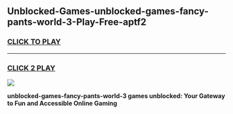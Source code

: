 
## Unblocked-Games-unblocked-games-fancy-pants-world-3-Play-Free-aptf2
<h3>
<a href="https://premium76.site?title=unblocked-games-fancy-pants-world-3&ref=19M">CLICK TO PLAY</a></h3>
<hr>

<h3>
<a href="https://premium76.site?title=unblocked-games-fancy-pants-world-3&ref=19M">CLICK 2 PLAY</a>
  
</h3>

<a href="https://premium76.site?title=unblocked-games-fancy-pants-world-3&ref=19M"><img src="https://clearcache.store/games.png"></a>


**unblocked-games-fancy-pants-world-3 games unblocked: Your Gateway to Fun and Accessible Online Gaming**
